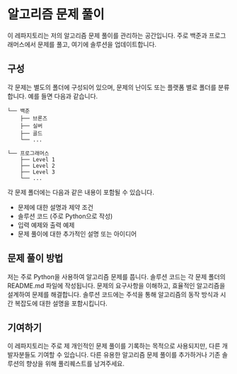 # 알고리즘 문제 풀이

이 레파지토리는 저의 알고리즘 문제 풀이를 관리하는 공간입니다. 주로 백준과 프로그래머스에서 문제를 풀고, 여기에 솔루션을 업데이트합니다.

## 구성

각 문제는 별도의 폴더에 구성되어 있으며, 문제의 난이도 또는 플랫폼 별로 폴더를 분류합니다. 예를 들면 다음과 같습니다.

```
└── 백준
    ├── 브론즈
    ├── 실버
    ├── 골드
    └── ...

└── 프로그래머스
    ├── Level 1
    ├── Level 2
    ├── Level 3
    └── ...
```

각 문제 폴더에는 다음과 같은 내용이 포함될 수 있습니다.

- 문제에 대한 설명과 제약 조건
- 솔루션 코드 (주로 Python으로 작성)
- 입력 예제와 출력 예제
- 문제 풀이에 대한 추가적인 설명 또는 아이디어

## 문제 풀이 방법

저는 주로 Python을 사용하여 알고리즘 문제를 풉니다. 솔루션 코드는 각 문제 폴더의 README.md 파일에 작성됩니다. 문제의 요구사항을 이해하고, 효율적인 알고리즘을 설계하여 문제를 해결합니다. 솔루션 코드에는 주석을 통해 알고리즘의 동작 방식과 시간 복잡도에 대한 설명을 포함시킵니다.

## 기여하기

이 레파지토리는 주로 제 개인적인 문제 풀이를 기록하는 목적으로 사용되지만, 다른 개발자분들도 기여할 수 있습니다. 다른 유용한 알고리즘 문제 풀이를 추가하거나 기존 솔루션의 향상을 위해 풀리퀘스트를 남겨주세요.
